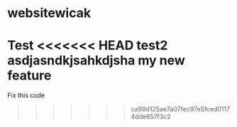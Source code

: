 # websitewicak
Test
<<<<<<< HEAD
test2
asdjasndkjsahkdjsha
my new feature 
=======
Fix this code
>>>>>>> ca99d125ae7a07fec97e5fced01174dde657f3c2

